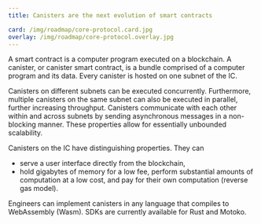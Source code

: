 ```yaml
---
title: Canisters are the next evolution of smart contracts

card: /img/roadmap/core-protocol.card.jpg
overlay: /img/roadmap/core-protocol.overlay.jpg
---
```

A smart contract is a computer program executed on a blockchain. A canister, or canister smart contract, is a bundle comprised of a computer program and its data. Every canister is hosted on one subnet of the IC.

Canisters on different subnets can be executed concurrently. Furthermore, multiple canisters on the same subnet can also be executed in parallel, further increasing throughput. Canisters communicate with each other within and across subnets by sending asynchronous messages in a non-blocking manner. These properties allow for essentially unbounded scalability.

Canisters on the IC have distinguishing properties. They can
- serve a user interface directly from the blockchain,
- hold gigabytes of memory for a low fee,
perform substantial amounts of computation at a low cost, and
pay for their own computation (reverse gas model).

Engineers can implement canisters in any language that compiles to WebAssembly (Wasm). SDKs are currently available for Rust and Motoko.
  
